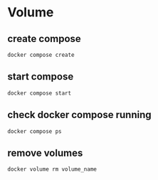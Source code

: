 # Volume
## create compose
`docker compose create`

## start compose
`docker compose start`

## check docker compose running
`docker compose ps`

## remove volumes
`docker volume rm volume_name`